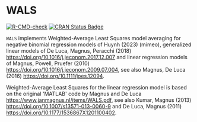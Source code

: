 # WALS

<!-- badges: start -->
[![R-CMD-check](https://github.com/kevhuy/WALS/actions/workflows/R-CMD-check.yaml/badge.svg)](https://github.com/kevhuy/WALS/actions/workflows/R-CMD-check.yaml)
[![CRAN Status Badge](https://www.r-pkg.org/badges/version/WALS)](https://CRAN.R-project.org/package=WALS)
<!-- badges: end -->

`WALS` implements Weighted-Average Least Squares model averaging for negative binomial regression models of Huynh (2023) (mimeo), generalized linear models of De Luca, Magnus, Peracchi (2018) <https://doi.org/10.1016/j.jeconom.2017.12.007> and linear regression models of Magnus, Powell, Pruefer (2010) <https://doi.org/10.1016/j.jeconom.2009.07.004>, see also Magnus, De Luca (2016) <https://doi.org/10.1111/joes.12094>. 

Weighted-Average Least Squares for the linear regression model is based on the original 'MATLAB' code by Magnus and De Luca <https://www.janmagnus.nl/items/WALS.pdf>, see also Kumar, Magnus (2013) <https://doi.org/10.1007/s13571-013-0060-9> and De Luca, Magnus (2011) <https://doi.org/10.1177/1536867X1201100402>.
